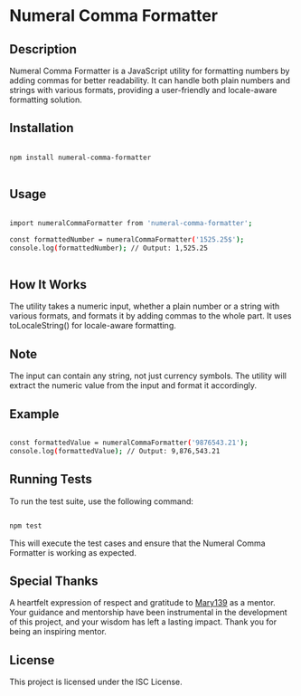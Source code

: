 # Numeral Comma Formatter

## Description
Numeral Comma Formatter is a JavaScript utility for formatting numbers by adding commas for better readability. It can handle both plain numbers and strings with various formats, providing a user-friendly and locale-aware formatting solution.

## Installation
```bash
 
npm install numeral-comma-formatter
 
```
## Usage
```bash
 
import numeralCommaFormatter from 'numeral-comma-formatter';

const formattedNumber = numeralCommaFormatter('1525.25$');
console.log(formattedNumber); // Output: 1,525.25
 
```
## How It Works
The utility takes a numeric input, whether a plain number or a string with various formats, and formats it by adding commas to the whole part. It uses toLocaleString() for locale-aware formatting.

## Note
The input can contain any string, not just currency symbols. The utility will extract the numeric value from the input and format it accordingly.

## Example
```bash

const formattedValue = numeralCommaFormatter('9876543.21');
console.log(formattedValue); // Output: 9,876,543.21

```
## Running Tests
To run the test suite, use the following command:
```bash

npm test


```
This will execute the test cases and ensure that the Numeral Comma Formatter is working as expected.

## Special Thanks
A heartfelt expression of respect and gratitude to [Mary139](https://github.com/mary139) as a mentor. Your guidance and mentorship have been instrumental in the development of this project, and your wisdom has left a lasting impact. Thank you for being an inspiring mentor.

## License
This project is licensed under the ISC License.
